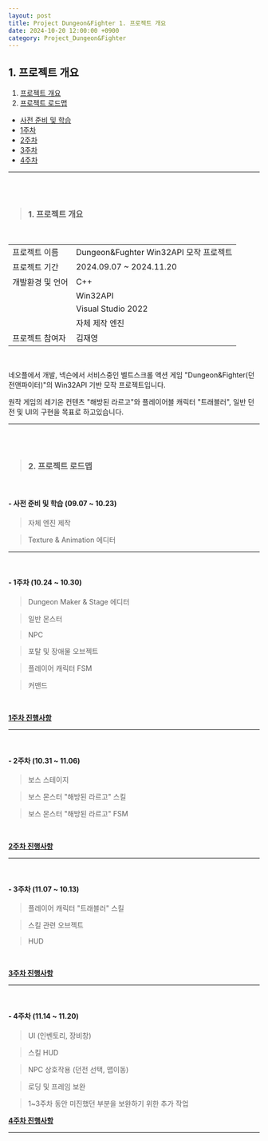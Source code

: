 ```yaml
---
layout: post
title: Project Dungeon&Fighter 1. 프로젝트 개요
date: 2024-10-20 12:00:00 +0900
category: Project_Dungeon&Fighter
---
```


## 1. 프로젝트 개요

1. [프로젝트 개요](#1-프로젝트-개요-1)
2. [프로젝트 로드맵](#2-프로젝트-로드맵)
  - [사전 준비 및 학습](#--사전-준비-및-학습-0907--1023)
  - [1주차](#--1주차-1024--1030)
  - [2주차](#--2주차-1031--1106)
  - [3주차](#--3주차-1107--1013)
  - [4주차](#--4주차-1114--1120)

---

<br><br>

>### 1. 프로젝트 개요

<br>

|||
|---|---|
|프로젝트 이름|Dungeon&Fughter Win32API 모작 프로젝트|
|프로젝트 기간|2024.09.07 ~ 2024.11.20|
|개발환경 및 언어|C++|
||Win32API|
||Visual Studio 2022|
||자체 제작 엔진|
|프로젝트 참여자|김재영|

<br>

네오플에서 개발, 넥슨에서 서비스중인 벨트스크롤 액션 게임 "Dungeon&Fighter(던전앤파이터)"의 Win32API 기반 모작 프로젝트입니다.

원작 게임의 레기온 컨텐츠 "해방된 라르고"와 플레이어블 캐릭터 "트래블러", 일반 던전 및 UI의 구현을 목표로 하고있습니다.

---

<br><br>

>### 2. 프로젝트 로드맵

<br>

#### - 사전 준비 및 학습 (09.07 ~ 10.23)

> 자체 엔진 제작

> Texture & Animation 에디터



---

<br>

#### - 1주차 (10.24 ~ 10.30)

> Dungeon Maker & Stage 에디터

> 일반 몬스터

> NPC

> 포탈 및 장애물 오브젝트

> 플레이어 캐릭터 FSM

> 커맨드

<br>

[**1주차 진행사항**](https://dormouse0224.github.io/project_dungeon&fighter/2024/10/20/Project_Dungeon&Fighter_2.-1%EC%A3%BC%EC%B0%A8_%EC%A7%84%ED%96%89%EC%82%AC%ED%95%AD.html)

---

<br>

#### - 2주차 (10.31 ~ 11.06)

> 보스 스테이지

> 보스 몬스터 "해방된 라르고" 스킬

> 보스 몬스터 "해방된 라르고" FSM

<br>

[**2주차 진행사항**](https://dormouse0224.github.io/project_dungeon&fighter/2024/11/06/Project_Dungeon&Fighter_3.-2%EC%A3%BC%EC%B0%A8_%EC%A7%84%ED%96%89%EC%82%AC%ED%95%AD.html)


---

<br>

#### - 3주차 (11.07 ~ 10.13)

> 플레이어 캐릭터 "트래블러" 스킬

> 스킬 관련 오브젝트

> HUD

<br>

[**3주차 진행사항**](https://dormouse0224.github.io/project_dungeon&fighter/2024/11/12/Project_Dungeon&Fighter_4.-3%EC%A3%BC%EC%B0%A8_%EC%A7%84%ED%96%89%EC%82%AC%ED%95%AD.html)

---

<br>

#### - 4주차 (11.14 ~ 11.20)

> UI (인벤토리, 장비창)

> 스킬 HUD

> NPC 상호작용 (던전 선택, 맵이동)

> 로딩 및 프레임 보완

> 1~3주차 동안 미진했던 부분을 보완하기 위한 추가 작업


[**4주차 진행사항**](https://dormouse0224.github.io/project_dungeon&fighter/2024/11/20/Project_Dungeon&Fighter_5.-4%EC%A3%BC%EC%B0%A8_%EC%A7%84%ED%96%89%EC%82%AC%ED%95%AD.html)

---